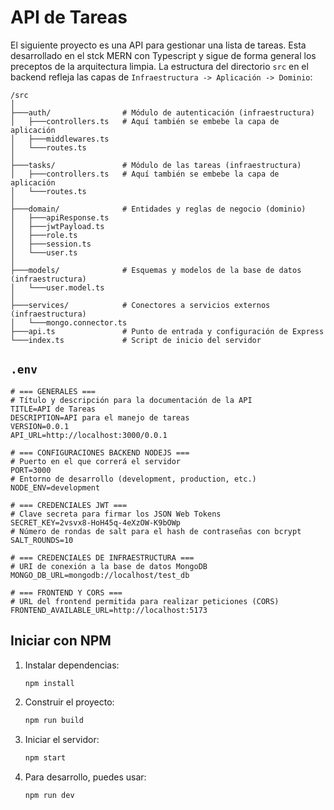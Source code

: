 # API de Tareas

El siguiente proyecto es una API para gestionar una lista de tareas. Esta desarrollado en el stck MERN con Typescript y sigue de forma general los preceptos de la arquitectura limpia. La estructura del directorio `src` en el backend refleja las capas de `Infraestructura -> Aplicación -> Dominio`:

```
/src
│
├───auth/                # Módulo de autenticación (infraestructura)
│   ├───controllers.ts   # Aquí también se embebe la capa de aplicación
│   ├───middlewares.ts
│   └───routes.ts
│
├───tasks/               # Módulo de las tareas (infraestructura)
│   ├───controllers.ts   # Aquí también se embebe la capa de aplicación
│   └───routes.ts
│
├───domain/              # Entidades y reglas de negocio (dominio)
│   ├───apiResponse.ts
│   ├───jwtPayload.ts
│   ├───role.ts
│   ├───session.ts
│   └───user.ts
│
├───models/              # Esquemas y modelos de la base de datos (infraestructura)
│   └───user.model.ts
│
├───services/            # Conectores a servicios externos (infraestructura)
│   └───mongo.connector.ts
├───api.ts               # Punto de entrada y configuración de Express
└───index.ts             # Script de inicio del servidor
```

## ```.env```

```
# === GENERALES ===
# Título y descripción para la documentación de la API
TITLE=API de Tareas
DESCRIPTION=API para el manejo de tareas
VERSION=0.0.1
API_URL=http://localhost:3000/0.0.1

# === CONFIGURACIONES BACKEND NODEJS ===
# Puerto en el que correrá el servidor
PORT=3000
# Entorno de desarrollo (development, production, etc.)
NODE_ENV=development

# === CREDENCIALES JWT ===
# Clave secreta para firmar los JSON Web Tokens
SECRET_KEY=2vsvx8-HoH45q-4eXzOW-K9bOWp
# Número de rondas de salt para el hash de contraseñas con bcrypt
SALT_ROUNDS=10

# === CREDENCIALES DE INFRAESTRUCTURA ===
# URI de conexión a la base de datos MongoDB
MONGO_DB_URL=mongodb://localhost/test_db

# === FRONTEND Y CORS ===
# URL del frontend permitida para realizar peticiones (CORS)
FRONTEND_AVAILABLE_URL=http://localhost:5173
```

## Iniciar con NPM

1.  Instalar dependencias:
    ```bash
    npm install
    ```
2.  Construir el proyecto:
    ```bash
    npm run build
    ```
3.  Iniciar el servidor:
    ```bash
    npm start
    ```
4.  Para desarrollo, puedes usar:
    ```bash
    npm run dev
    ```
